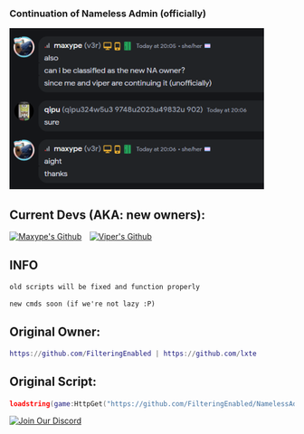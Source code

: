 ### Continuation of Nameless Admin (officially)
<img src="Github_Images/na_Proof.png" width="450" alt="Proof That we are the new owners" />

## Current Devs (AKA: new owners):
<div align="left">
  <a href="https://github.com/ltseverydayyou">
    <img src="https://img.shields.io/badge/maxype%20(@ltseverydayyou)-black?logo=github&logoColor=white&labelColor=black" alt="Maxype's Github">
  </a>&#8203; 
<img src="https://via.placeholder.com/1x1/000000/000000" width="10" height="1" alt="" />
  <a href="https://github.com/MuhXd">
    <img src="https://img.shields.io/badge/Viper%20(@MuhXd)-darkgreen?logo=github&logoColor=white" alt="Viper's Github">
  </a>&#8203;
</div>

## INFO
```
old scripts will be fixed and function properly
```
```
new cmds soon (if we're not lazy :P)
```


## Original Owner: 
```lua
https://github.com/FilteringEnabled | https://github.com/lxte
```

## Original Script: 
```lua
loadstring(game:HttpGet("https://github.com/FilteringEnabled/NamelessAdmin/blob/main/Source?raw=true"))()
```

<div align="left">
  <a href="https://discord.gg/zS7TpV3p64">
    <img src="https://img.shields.io/badge/Nameless_Admin_V2_Discord-969ef2?logo=discord&logoColor=5865F2&labelColor=969ef2" alt="Join Our Discord">
  </a>&#8203;
<img src="https://via.placeholder.com/1x1/000000/000000" width="10" height="1" alt="" />
</div>
